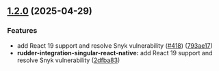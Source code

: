 ## [1.2.0](https://github.com/rudderlabs/rudder-sdk-react-native/compare/rudder-integration-singular-react-native@1.1.0...rudder-integration-singular-react-native@1.2.0) (2025-04-29)

### Features

- add React 19 support and resolve Snyk vulnerability ([#418](https://github.com/rudderlabs/rudder-sdk-react-native/issues/418)) ([793ae17](https://github.com/rudderlabs/rudder-sdk-react-native/commit/793ae17076d8f69404877eec07fea1b49c3ce304))
- **rudder-integration-singular-react-native:** add React 19 support and resolve Snyk vulnerability ([2dfba83](https://github.com/rudderlabs/rudder-sdk-react-native/commit/2dfba83704ee6fba24065990830ba8cf9f63b2e2))
